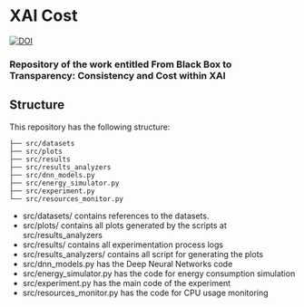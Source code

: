 # XAI Cost

[![DOI](https://zenodo.org/badge/739455853.svg)](https://zenodo.org/doi/10.5281/zenodo.10968681)



### Repository of the work entitled From Black Box to Transparency: Consistency and Cost within XAI

## Structure

This repository has the following structure:
```
├── src/datasets
├── src/plots
├── src/results
├── src/results_analyzers
├── src/dnn_models.py
├── src/energy_simulator.py
├── src/experiment.py
└── src/resources_monitor.py
```

- src/datasets/ contains references to the datasets.
- src/plots/ contains all plots generated by the scripts at src/results_analyzers
- src/results/ contains all experimentation process logs
- src/results_analyzers/ contains all script for generating the plots
- src/dnn_models.py has the Deep Neural Networks code
- src/energy_simulator.py has the code for energy consumption simulation
- src/experiment.py has the main code of the experiment
- src/resources_monitor.py has the code for CPU usage monitoring